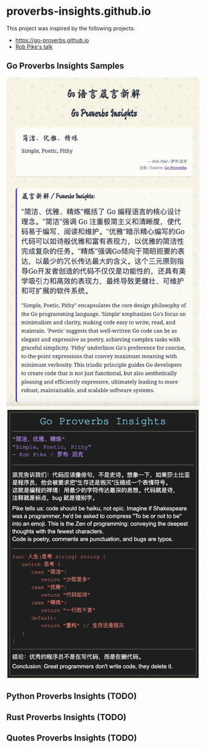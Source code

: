 # proverbs-insights.github.io

This project was inspired by the following projects:

- https://go-proverbs.github.io
- [Rob Pike's talk](https://www.youtube.com/watch?v=PAAkCSZUG1c)

## Go Proverbs Insights Samples

![](/assets/images/Simple-Poetic-Pithy-Proverbs.png)
![](/assets/images/Simple-Poetic-Pithy-Insight.png)

## Python Proverbs Insights (TODO)

## Rust Proverbs Insights (TODO)

## Quotes Proverbs Insights (TODO)
